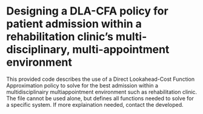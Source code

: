 # Designing a DLA-CFA policy for patient admission within a rehabilitation clinic’s multi-disciplinary, multi-appointment environment

This provided code describes the use of a Direct Lookahead-Cost Function Approximation policy to solve for the best admission within a multidisciplinairy multiappointment environment such as rehabilitation clinic. 
The file cannot be used alone, but defines all functions needed to solve for a specific system. If more explaination needed, contact the developed.
